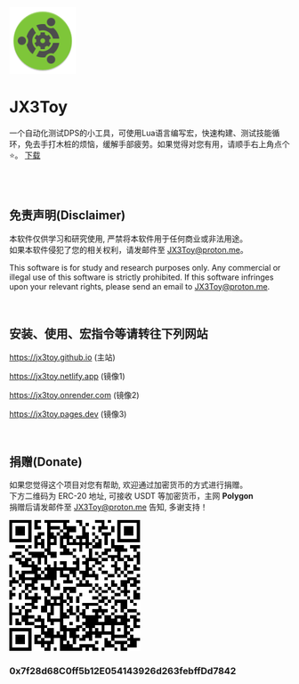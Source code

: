 <img width="120" height="120" src="https://raw.githubusercontent.com/JX3Toy/JX3Toy/main/readme.svg" alt="JX3Toy"/>

# JX3Toy
一个自动化测试DPS的小工具，可使用Lua语言编写宏，快速构建、测试技能循环，免去手打木桩的烦恼，缓解手部疲劳。如果觉得对您有用，请顺手右上角点个⭐。 <a href="https://raw.githubusercontent.com/JX3Toy/JX3Toy/main/JX3Toy.zip">下载</a>


<br>
<br>

## 免责声明(Disclaimer)
本软件仅供学习和研究使用, 严禁将本软件用于任何商业或非法用途。  
如果本软件侵犯了您的相关权利，请发邮件至 <JX3Toy@proton.me>。

This software is for study and research purposes only. Any commercial or illegal use of this software is strictly prohibited. If this software infringes upon your relevant rights, please send an email to <JX3Toy@proton.me>.

<br>

## 安装、使用、宏指令等请转往下列网站

<https://jx3toy.github.io> (主站)

<https://jx3toy.netlify.app> (镜像1)

<https://jx3toy.onrender.com> (镜像2)

<https://jx3toy.pages.dev> (镜像3)

<br>

## 捐赠(Donate)
如果您觉得这个项目对您有帮助, 欢迎通过加密货币的方式进行捐赠。  
下方二维码为 ERC-20 地址, 可接收 USDT 等加密货币，主网 **Polygon**  
捐赠后请发邮件至 <JX3Toy@proton.me> 告知, 多谢支持！

![0x7f28d68C0ff5b12E054143926d263febffDd7842](ERC-20.png)

### **0x7f28d68C0ff5b12E054143926d263febffDd7842**
